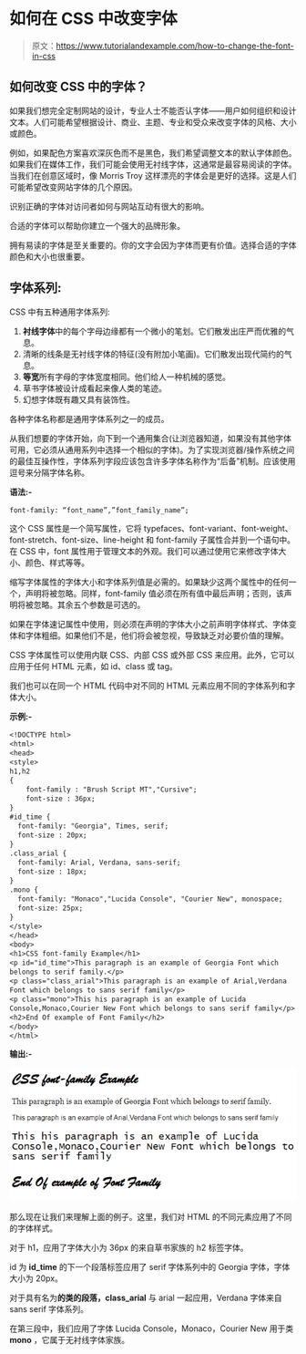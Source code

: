 # 如何在 CSS 中改变字体

> 原文：<https://www.tutorialandexample.com/how-to-change-the-font-in-css>

## 如何改变 CSS 中的字体？

如果我们想完全定制网站的设计，专业人士不能否认字体——用户如何组织和设计文本。人们可能希望根据设计、商业、主题、专业和受众来改变字体的风格、大小或颜色。

例如，如果配色方案喜欢深灰色而不是黑色，我们希望调整文本的默认字体颜色。如果我们在媒体工作，我们可能会使用无衬线字体，这通常是最容易阅读的字体。当我们在创意区域时，像 Morris Troy 这样漂亮的字体会是更好的选择。这是人们可能希望改变网站字体的几个原因。

识别正确的字体对访问者如何与网站互动有很大的影响。

合适的字体可以帮助你建立一个强大的品牌形象。

拥有易读的字体是至关重要的。你的文字会因为字体而更有价值。选择合适的字体颜色和大小也很重要。

## 字体系列:

CSS 中有五种通用字体系列:

1.  **衬线字体**中的每个字母边缘都有一个微小的笔划。它们散发出庄严而优雅的气息。
2.  清晰的线条是无衬线字体的特征(没有附加小笔画)。它们散发出现代简约的气息。
3.  **等宽**所有字母的字体宽度相同。他们给人一种机械的感觉。
4.  草书字体被设计成看起来像人类的笔迹。
5.  幻想字体既有趣又具有装饰性。

各种字体名称都是通用字体系列之一的成员。

从我们想要的字体开始，向下到一个通用集合(让浏览器知道，如果没有其他字体可用，它必须从通用系列中选择一个相似的字体)。为了实现浏览器/操作系统之间的最佳互操作性，字体系列字段应该包含许多字体名称作为“后备”机制。应该使用逗号来分隔字体名称。

**语法:-**

```
font-family: “font_name”,”font_family_name”;
```

这个 CSS 属性是一个简写属性，它将 typefaces、font-variant、font-weight、font-stretch、font-size、line-height 和 font-family 子属性合并到一个语句中。在 CSS 中，font 属性用于管理文本的外观。我们可以通过使用它来修改字体大小、颜色、样式等等。

缩写字体属性的字体大小和字体系列值是必需的。如果缺少这两个属性中的任何一个，声明将被忽略。同样，font-family 值必须在所有值中最后声明；否则，该声明将被忽略。其余五个参数是可选的。

如果在字体速记属性中使用，则必须在声明的字体大小之前声明字体样式、字体变体和字体粗细。如果他们不是，他们将会被忽视，导致缺乏对必要价值的理解。

CSS 字体属性可以使用内联 CSS、内部 CSS 或外部 CSS 来应用。此外，它可以应用于任何 HTML 元素，如 id、class 或 tag。

我们也可以在同一个 HTML 代码中对不同的 HTML 元素应用不同的字体系列和字体大小。

**示例:-**

```
<!DOCTYPE html>
<html>
<head>
<style>
h1,h2
{
	font-family : "Brush Script MT","Cursive";
    font-size : 36px;
}
#id_time {
  font-family: "Georgia", Times, serif;
  font-size : 20px;
}
.class_arial {
  font-family: Arial, Verdana, sans-serif;
  font-size : 18px;
}
.mono {
  font-family: "Monaco","Lucida Console", "Courier New", monospace;
  font-size: 25px;
}
</style>
</head>
<body>
<h1>CSS font-family Example</h1>
<p id="id_time">This paragraph is an example of Georgia Font which belongs to serif family.</p>
<p class="class_arial">This paragraph is an example of Arial,Verdana Font which belongs to sans serif family</p>
<p class="mono">This his paragraph is an example of Lucida Console,Monaco,Courier New Font which belongs to sans serif family</p>
<h2>End Of example of Font Family</h2>
</body>
</html> 
```

**输出:-**

![How to change the font in CSS](img/ff538541cc4ea25c5ad856c8b65fbc63.png)

那么现在让我们来理解上面的例子。这里，我们对 HTML 的不同元素应用了不同的字体样式。

对于 h1，应用了字体大小为 36px 的来自草书家族的 h2 标签字体。

id 为 **id_time** 的下一个段落标签应用了 serif 字体系列中的 Georgia 字体，字体大小为 20px。

对于具有名为**的类的段落，class_arial** 与 arial 一起应用，Verdana 字体来自 sans serif 字体系列。

在第三段中，我们应用了字体 Lucida Console，Monaco，Courier New 用于类 **mono** ，它属于无衬线字体家族。